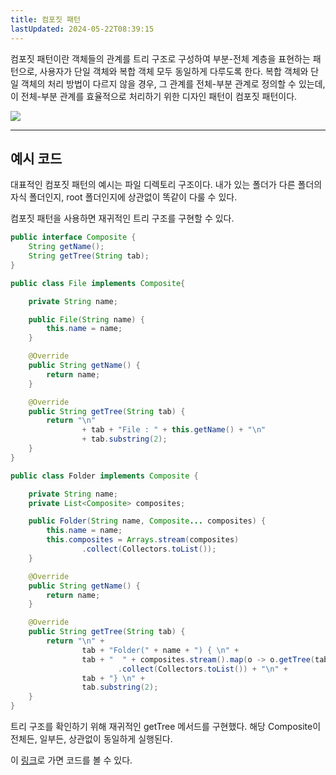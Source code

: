 ```yaml
---
title: 컴포짓 패턴
lastUpdated: 2024-05-22T08:39:15
---
```

<p>컴포짓 패턴이란 객체들의 관계를 트리 구조로 구성하여 부분-전체 계층을 표현하는 패턴으로, 사용자가 단일 객체와 복합 객체 모두 동일하게 다루도록 한다. 복합 객체와 단일 객체의 처리 방법이 다르지 않을 경우, 그 관계를 전체-부분 관계로 정의할 수 있는데, 이 전체-부분 관계를 효율적으로 처리하기 위한 디자인 패턴이 컴포짓 패턴이다. </p>

<img src="https://t1.daumcdn.net/cfile/tistory/99E9FF455C84AF1E20">

---

## 예시 코드

<p>대표적인 컴포짓 패턴의 예시는 파일 디렉토리 구조이다. 내가 있는 폴더가 다른 폴더의 자식 폴더인지, root 폴더인지에 상관없이 똑같이 다룰 수 있다. </p>
<p>컴포짓 패턴을 사용하면 재귀적인 트리 구조를 구현할 수 있다.</p>

```java
public interface Composite {
    String getName();
    String getTree(String tab);
}
```

```java
public class File implements Composite{

    private String name;

    public File(String name) {
        this.name = name;
    }

    @Override
    public String getName() {
        return name;
    }

    @Override
    public String getTree(String tab) {
        return "\n"
                + tab + "File : " + this.getName() + "\n"
                + tab.substring(2);
    }
}
```

```java
public class Folder implements Composite {

    private String name;
    private List<Composite> composites;

    public Folder(String name, Composite... composites) {
        this.name = name;
        this.composites = Arrays.stream(composites)
                .collect(Collectors.toList());
    }

    @Override
    public String getName() {
        return name;
    }

    @Override
    public String getTree(String tab) {
        return "\n" +
                tab + "Folder(" + name + ") { \n" +
                tab + "  " + composites.stream().map(o -> o.getTree(tab + "    "))
                        .collect(Collectors.toList()) + "\n" +
                tab + "} \n" +
                tab.substring(2);
    }
}
```

트리 구조를 확인하기 위해 재귀적인 getTree 메서드를 구현했다. 해당 Composite이 전체든, 일부든, 상관없이 동일하게 실행된다.

이 <a href="https://github.com/rlaisqls/GoF-DesignPatterns/tree/master/src/main/java/com/study/gof/designpattrens/_02_StructuralPatterns/composite">링크</a>로 가면 코드를 볼 수 있다.
